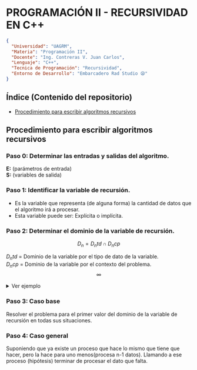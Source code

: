 # PROGRAMACIÓN II - RECURSIVIDAD EN C++
```json
{
  "Universidad": "UAGRM",
  "Materia": "Programación II",
  "Docente": "Ing. Contreras V. Juan Carlos",
  "Lenguaje": "C++",
  "Tecnica de Programación": "Recursividad",
  "Entorno de Desarrollo": "Embarcadero Rad Studio 😪"
}
```

## Índice (Contenido del repositorio)
- [Procedimiento para escribir algoritmos recursivos](#procedimiento-para-escribir-algoritmos-recursivos)

## Procedimiento para escribir algoritmos recursivos

### Paso 0: Determinar las entradas y salidas del algoritmo.
**E:** (parámetros de entrada)
<br>
**S:** (variables de salida)

### Paso 1: Identificar la variable de recursión.
-  Es la variable que representa (de alguna forma) la cantidad de datos que
el algoritmo irá a procesar.
- Esta variable puede ser: Explícita o implícita.

### Paso 2: Determinar el dominio de la variable de recursión.

```math
D_n  =  D_ntd  ∩  D_ncp
```
$D_ntd$ = Dominio de la variable por el tipo de dato de la variable.
<br>
$D_ncp$ = Dominio de la variable por el contexto del problema.
$${\infty}$$

<details>
  <summary>Ver ejemplo</summary>
  
Sea $n$ una variable que representa un dia de la semana.

$D_n$ = byte $∩$ { 1, 2, 3, 4, 5, 6, 7 }
<br>
$D_n$ = [0, 255] $∩$ [1, 7]
<br>
$D_n$ = [1, 7]
  
</details>

### Paso 3: Caso base
Resolver el problema para el primer valor del dominio 
de la variable de recursión en todas sus situaciones.

### Paso 4: Caso general
Suponiendo que ya existe un proceso que hace lo mismo 
que tiene que hacer, pero la hace para uno menos(procesa n-1 datos).
Llamando a ese proceso (hipótesis) terminar de procesar el dato que falta.
